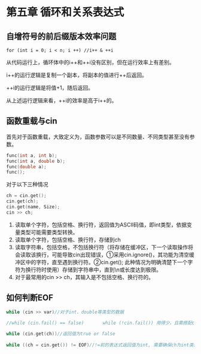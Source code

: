 # 第五章 循环和关系表达式

## 自增符号的前后缀版本效率问题

```
for (int i = 0; i < n; i ++) //i++ & ++i
```

从代码运行上，循环体中的i++和++i没有区别，但在运行效率上有差别。

i++的运行逻辑是复制一个副本，将副本的值进行++后返回。

++i的运行逻辑是将值+1，随后返回。

从上述运行逻辑来看，++i的效率是高于i++的。



## 函数重载与cin

首先对于函数重载，大致定义为，函数参数可以是不同数量、不同类型甚至没有参数。

```c++
func(int a, int b);
func(int a, double b);
func(double a);
func();
```

对于以下三种情况

```c++
ch = cin.get();
cin.get(ch);
cin.get(name, Size);
cin >> ch;
```

1. 读取单个字符，包括空格、换行符，返回值为ASCII码值，即int类型，依据变量类型可能需要类型转换。
2. 读取单个字符，包括空格、换行符，存储到ch
3. 读取字符串，包括空格，不包括换行符（将存储在缓冲区，下一个读取操作将会读取该换行，可能导致cin出现错误，①采用cin.ignore()，其功能为清空缓冲区中的字符，直至遇到换行符。②cin.get(); 此种情况为明确清楚下一个字符为换行符时使用）存储到字符串中，直到\n或长度达到极限。
4. 对于最常用的cin  >> ch，其输入是不包括空格、换行符的。

## 如何判断EOF

```c++
while (cin >> var)//对于int、double等类型的数据

//while (cin.fail() == false)		while (!cin.fail()) 用得少，且需搭配cin.eof()使用。
    
while (cin.get(ch))//返回值为true or false
    
while ((ch = cin.get()) != EOF)//!=前的表达式返回值为int, 需要确保ch为int类型，若ch为unsigned char类型，EOF为-1，则ch != EOF 恒成立，将导致死循环。

```

